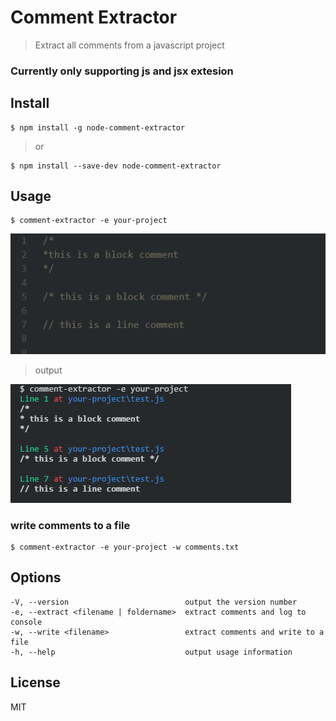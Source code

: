 # Comment Extractor
> Extract all comments from a javascript project

### Currently only supporting js and jsx extesion

## Install
```console
$ npm install -g node-comment-extractor
```
> or
```console
$ npm install --save-dev node-comment-extractor
```
## Usage
```console
$ comment-extractor -e your-project
```
![comments-image](screenshots/comment.PNG)
> output

![output-image](screenshots/result.PNG)

### write comments to a file
```console
$ comment-extractor -e your-project -w comments.txt
```
## Options
```
-V, --version                          output the version number
-e, --extract <filename | foldername>  extract comments and log to console
-w, --write <filename>                 extract comments and write to a file
-h, --help                             output usage information
```
## License

MIT



